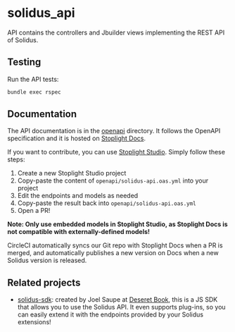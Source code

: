 # solidus_api

API contains the controllers and Jbuilder views implementing the REST API of
Solidus.

## Testing

Run the API tests:

```bash
bundle exec rspec
```

## Documentation

The API documentation is in the [openapi][docs-dir] directory. It follows the
OpenAPI specification and it is hosted on [Stoplight Docs][live-docs].

If you want to contribute, you can use [Stoplight Studio][studio]. Simply
follow these steps:

1. Create a new Stoplight Studio project
2. Copy-paste the content of `openapi/solidus-api.oas.yml` into your project
3. Edit the endpoints and models as needed
4. Copy-paste the result back into `openapi/solidus-api.oas.yml`
5. Open a PR!

**Note: Only use embedded models in Stoplight Studio, as Stoplight Docs is
not compatible with externally-defined models!**

CircleCI automatically syncs our Git repo with Stoplight Docs when a PR is
merged, and automatically publishes a new version on Docs when a new Solidus
version is released.

## Related projects

- [solidus-sdk](https://gitlab.com/deseretbook/packages/solidus-sdk): created
  by Joel Saupe at [Deseret Book](https://deseretbook.com/), this is a JS SDK
  that allows you to use the Solidus API. It even supports plug-ins, so you can
  easily extend it with the endpoints provided by your Solidus extensions!

[docs-dir]: https://github.com/solidusio/solidus/tree/master/api/openapi
[live-docs]: https://solidus.docs.stoplight.io
[studio]: https://stoplight.io/p/studio
